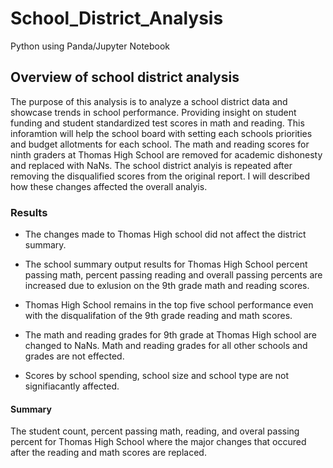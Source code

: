 # School_District_Analysis
Python using Panda/Jupyter Notebook

## Overview of school district analysis

The purpose of this analysis is to analyze a school district data and showcase trends in school performance. Providing insight on student funding and student standardized test scores in math and reading. This inforamtion will help the school board with setting each schools priorities and budget allotments for each school. The math and reading scores for ninth graders at Thomas High School are removed for academic dishonesty and replaced with NaNs. The school district analyis is repeated after removing the disqualified scores from the original report. I will described how these changes affected the overall analyis.


### Results

  * The changes made to Thomas High school did not affect the district summary.

  * The school summary output results for Thomas High School percent  passing  math, percent passing reading and overall passing percents are increased due to exlusion on the 9th grade math and reading scores. 

* Thomas High School remains in the top five school performance even with the disqualifation of the 9th grade reading and math scores.

* The math and reading grades for 9th grade at Thomas High school are changed to NaNs. Math and reading grades for all other schools and grades are not effected.

* Scores by school spending, school size and school type are not signifiacantly affected.



#### Summary

The student count, percent passing math, reading, and overal passing percent for Thomas High School where the major changes that occured after the reading and math scores are replaced.
